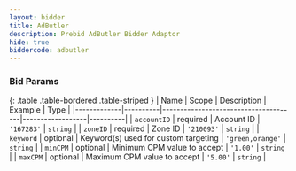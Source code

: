 ```yaml
---
layout: bidder
title: AdButler
description: Prebid AdButler Bidder Adaptor
hide: true
biddercode: adbutler
---
```



### Bid Params

{: .table .table-bordered .table-striped }
| Name        | Scope    | Description                          | Example          | Type     |
|-------------|----------|--------------------------------------|------------------|----------|
| `accountID` | required | Account ID                           | `'167283'`       | `string` |
| `zoneID`    | required | Zone ID                              | `'210093'`       | `string` |
| `keyword`   | optional | Keyword(s) used for custom targeting | `'green,orange'` | `string` |
| `minCPM`    | optional | Minimum CPM value to accept          | `'1.00'`         | `string` |
| `maxCPM`    | optional | Maximum CPM value to accept          | `'5.00'`         | `string` |
